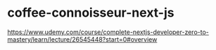 # coffee-connoisseur-next-js
https://www.udemy.com/course/complete-nextjs-developer-zero-to-mastery/learn/lecture/26545448?start=0#overview
